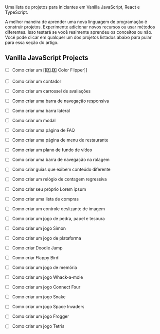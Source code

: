 
Uma lista de projetos para iniciantes em Vanilla JavaScript, React e TypeScript.

A melhor maneira de aprender uma nova linguagem de programação é construir projetos.
Experimente adicionar novos recursos ou usar métodos diferentes. Isso testará se você realmente aprendeu os conceitos ou não. Você pode clicar em qualquer um dos projetos listados abaixo para pular para essa seção do artigo.

## Vanilla JavaScript Projects

- [ ] Como criar um [[1️⃣.1️⃣ Color Flipper]]
- [ ] Como criar um contador
- [ ] Como criar um carrossel de avaliações
- [ ] Como criar uma barra de navegação responsiva
- [ ] Como criar uma barra lateral
- [ ] Como criar um modal
- [ ] Como criar uma página de FAQ
- [ ] Como criar uma página de menu de restaurante
- [ ] Como criar um plano de fundo de vídeo
- [ ] Como criar uma barra de navegação na rolagem
- [ ] Como criar guias que exibem conteúdo diferente
- [ ] Como criar um relógio de contagem regressiva
- [ ] Como criar seu próprio Lorem ipsum
- [ ] Como criar uma lista de compras
- [ ] Como criar um controle deslizante de imagem
- [ ] Como criar um jogo de pedra, papel e tesoura
- [ ] Como criar um jogo Simon
- [ ] Como criar um jogo de plataforma
- [ ] Como criar Doodle Jump
- [ ] Como criar Flappy Bird
- [ ] Como criar um jogo de memória
- [ ] Como criar um jogo Whack-a-mole
- [ ] Como criar um jogo Connect Four
- [ ] Como criar um jogo Snake
- [ ] Como criar um jogo Space Invaders
- [ ] Como criar um jogo Frogger
- [ ] Como criar um jogo Tetris



